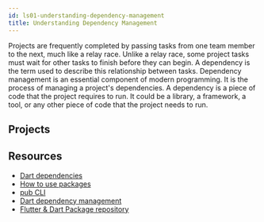 ```yaml
---
id: ls01-understanding-dependency-management
title: Understanding Dependency Management
---
```

Projects are frequently completed by passing tasks from one team member to the next, much like a relay race. Unlike a relay race, some project tasks must wait for other tasks to finish before they can begin. A dependency is the term used to describe this relationship between tasks.
Dependency management is an essential component of modern programming. It is the process of managing a project's dependencies. A dependency is a piece of code that the project requires to run. It could be a library, a framework, a tool, or any other piece of code that the project needs to run.

## Projects

## Resources

- [Dart dependencies](https://dart.dev/tools/pub/dependencies)
- [How to use packages](https://dart.dev/guides/packages)
- [pub CLI](https://dart.dev/tools/pub/cmd)
- [Dart dependency management](https://medium.com/@santiagorhenals/dart-packages-dependency-management-in-flutter-43daeabab4be)
- [Flutter & Dart Package repository](https://pub.dev)
